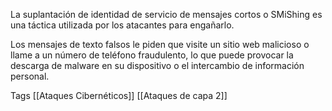 La suplantación de identidad de servicio de mensajes cortos o SMiShing es una táctica utilizada por los atacantes para engañarlo. 

Los mensajes de texto falsos le piden que visite un sitio web malicioso o llame a un número de teléfono fraudulento, lo que puede provocar la descarga de malware en su dispositivo o el intercambio de información personal. 

Tags
[[Ataques Cibernéticos]]
[[Ataques de capa 2]]

